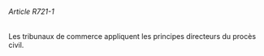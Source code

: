 ###### Article R721-1

Les tribunaux de commerce appliquent les principes directeurs du procès civil.

